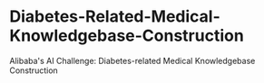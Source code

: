 # Diabetes-Related-Medical-Knowledgebase-Construction
Alibaba's AI Challenge: Diabetes-related Medical Knowledgebase Construction
